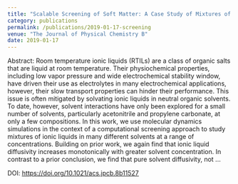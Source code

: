 ```yaml
---
title: "Scalable Screening of Soft Matter: A Case Study of Mixtures of Ionic Liquids and Organic Solvents"
category: publications 
permalink: /publications/2019-01-17-screening
venue: "The Journal of Physical Chemistry B"
date: 2019-01-17
---
```


Abstract: Room temperature ionic liquids (RTILs) are a class of organic salts that are liquid at room temperature. Their physiochemical properties, including low vapor pressure and wide electrochemical stability window, have driven their use as electrolytes in many electrochemical applications, however, their slow transport properties can hinder their performance. This issue is often mitigated by solvating ionic liquids in neutral organic solvents. To date, however, solvent interactions have only been explored for a small number of solvents, particularly acetonitrile and propylene carbonate, at only a few compositions. In this work, we use molecular dynamics simulations in the context of a computational screening approach to study mixtures of ionic liquids in many different solvents at a range of concentrations. Building on prior work, we again find that ionic liquid diffusivity increases monotonically with greater solvent concentration. In contrast to a prior conclusion, we find that pure solvent diffusivity, not ...

DOI: <u><a href="https://doi.org/10.1021/acs.jpcb.8b11527">https://doi.org/10.1021/acs.jpcb.8b11527</a></u>

